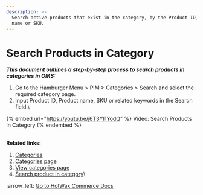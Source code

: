 ```yaml
---
description: >-
  Search active products that exist in the category, by the Product ID, Product
  name or SKU.
---
```


# Search Products in Category

_**This document outlines a step-by-step process to search products in categories in OMS:**_

1. Go to  the Hamburger Menu > PIM > Categories > Search and select the required category page.
2. Input Product ID, Product name, SKU or related keywords in the Search field.\


{% embed url="https://youtu.be/j6T3YI1YodQ" %}
Video: Search Products in Category
{% endembed %}

\
**Related links:**

1. [Categories](http://127.0.0.1:5000/s/oLmQzGATywYkwiU9sCat/product-information-management-pim/category-management)
2. [Categories page](http://127.0.0.1:5000/s/oLmQzGATywYkwiU9sCat/product-information-management-pim/category-management/categories-page)
3. [View categories page](http://127.0.0.1:5000/s/oLmQzGATywYkwiU9sCat/product-information-management-pim/category-management/category-view-page)
4. [Search product in category](http://127.0.0.1:5000/s/oLmQzGATywYkwiU9sCat/product-information-management-pim/category-management/category-view-page/search-products-in-category)\


:arrow\_left: [Go to HotWax Commerce Docs](http://127.0.0.1:5000/o/l53nGvPQLhOHrKCP9HTG/s/TefRnbhmBjhScpq172vl/)
